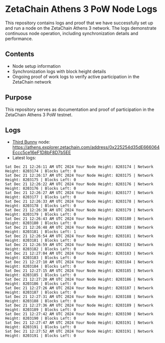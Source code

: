 # ZetaChain Athens 3 PoW Node Logs
This repository contains logs and proof that we have successfully set up and run a node on the ZetaChain Athens 3 network. The logs demonstrate continuous node operation, including synchronization details and performance.

## Contents
- Node setup information
- Synchronization logs with block height details
- Ongoing proof of work logs to verify active participation in the ZetaChain network

## Purpose
This repository serves as documentation and proof of participation in the ZetaChain Athens 3 PoW testnet.

## Logs

- [Third Bunny](https://thirdbunny.xyz/) node: https://athens.explorer.zetachain.com/address/0x225254d35dE666064Eccc5ce16eF1D8bF8D7b5EE
- Latest logs:
```
Sat Dec 21 12:26:11 AM UTC 2024 Your Node Height: 8203174 | Network Height: 8203174 | Blocks Left: 0
Sat Dec 21 12:26:17 AM UTC 2024 Your Node Height: 8203175 | Network Height: 8203175 | Blocks Left: 0
Sat Dec 21 12:26:22 AM UTC 2024 Your Node Height: 8203176 | Network Height: 8203176 | Blocks Left: 0
Sat Dec 21 12:26:27 AM UTC 2024 Your Node Height: 8203177 | Network Height: 8203177 | Blocks Left: 0
Sat Dec 21 12:26:33 AM UTC 2024 Your Node Height: 8203178 | Network Height: 8203178 | Blocks Left: 0
Sat Dec 21 12:26:38 AM UTC 2024 Your Node Height: 8203179 | Network Height: 8203179 | Blocks Left: 0
Sat Dec 21 12:26:43 AM UTC 2024 Your Node Height: 8203180 | Network Height: 8203180 | Blocks Left: 0
Sat Dec 21 12:26:48 AM UTC 2024 Your Node Height: 8203180 | Network Height: 8203181 | Blocks Left: 1
Sat Dec 21 12:26:54 AM UTC 2024 Your Node Height: 8203181 | Network Height: 8203181 | Blocks Left: 0
Sat Dec 21 12:26:59 AM UTC 2024 Your Node Height: 8203182 | Network Height: 8203182 | Blocks Left: 0
Sat Dec 21 12:27:04 AM UTC 2024 Your Node Height: 8203183 | Network Height: 8203183 | Blocks Left: 0
Sat Dec 21 12:27:10 AM UTC 2024 Your Node Height: 8203184 | Network Height: 8203184 | Blocks Left: 0
Sat Dec 21 12:27:15 AM UTC 2024 Your Node Height: 8203185 | Network Height: 8203185 | Blocks Left: 0
Sat Dec 21 12:27:20 AM UTC 2024 Your Node Height: 8203186 | Network Height: 8203186 | Blocks Left: 0
Sat Dec 21 12:27:26 AM UTC 2024 Your Node Height: 8203187 | Network Height: 8203187 | Blocks Left: 0
Sat Dec 21 12:27:31 AM UTC 2024 Your Node Height: 8203188 | Network Height: 8203188 | Blocks Left: 0
Sat Dec 21 12:27:36 AM UTC 2024 Your Node Height: 8203189 | Network Height: 8203189 | Blocks Left: 0
Sat Dec 21 12:27:42 AM UTC 2024 Your Node Height: 8203190 | Network Height: 8203190 | Blocks Left: 0
Sat Dec 21 12:27:47 AM UTC 2024 Your Node Height: 8203191 | Network Height: 8203191 | Blocks Left: 0
Sat Dec 21 12:27:52 AM UTC 2024 Your Node Height: 8203191 | Network Height: 8203191 | Blocks Left: 0
```
